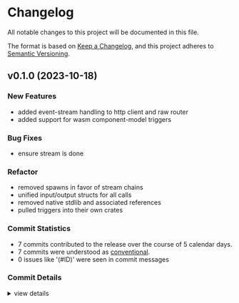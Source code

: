 # Changelog

All notable changes to this project will be documented in this file.

The format is based on [Keep a Changelog](https://keepachangelog.com/en/1.0.0/),
and this project adheres to [Semantic Versioning](https://semver.org/spec/v2.0.0.html).

## v0.1.0 (2023-10-18)

### New Features

 - <csr-id-29a4831b7629d1e68bb07a54ec278a3ebab0f79d/> added event-stream handling to http client and raw router
 - <csr-id-11449d002b80fbc22ec5e4b684b09fbcc949a9c7/> added support for wasm component-model triggers

### Bug Fixes

 - <csr-id-42932f4f0febf3d5398f2ff8edb7d8d9761a9842/> ensure stream is done

### Refactor

 - <csr-id-051de9cd392b4625ff4964ff08582767ca1dc3fe/> removed spawns in favor of stream chains
 - <csr-id-378c726823ec2fe65a168d7e205ea613b2b1c1b3/> unified input/output structs for all calls
 - <csr-id-69d79c1c8eee66dcd766648c359145a1898691c7/> removed native stdlib and associated references
 - <csr-id-42a39c2b9150b56e27c8b7b41cccebc0cef09015/> pulled triggers into their own crates

### Commit Statistics

<csr-read-only-do-not-edit/>

 - 7 commits contributed to the release over the course of 5 calendar days.
 - 7 commits were understood as [conventional](https://www.conventionalcommits.org).
 - 0 issues like '(#ID)' were seen in commit messages

### Commit Details

<csr-read-only-do-not-edit/>

<details><summary>view details</summary>

 * **Uncategorized**
    - Removed spawns in favor of stream chains ([`051de9c`](https://github.com/candlecorp/wick/commit/051de9cd392b4625ff4964ff08582767ca1dc3fe))
    - Ensure stream is done ([`42932f4`](https://github.com/candlecorp/wick/commit/42932f4f0febf3d5398f2ff8edb7d8d9761a9842))
    - Added event-stream handling to http client and raw router ([`29a4831`](https://github.com/candlecorp/wick/commit/29a4831b7629d1e68bb07a54ec278a3ebab0f79d))
    - Unified input/output structs for all calls ([`378c726`](https://github.com/candlecorp/wick/commit/378c726823ec2fe65a168d7e205ea613b2b1c1b3))
    - Removed native stdlib and associated references ([`69d79c1`](https://github.com/candlecorp/wick/commit/69d79c1c8eee66dcd766648c359145a1898691c7))
    - Added support for wasm component-model triggers ([`11449d0`](https://github.com/candlecorp/wick/commit/11449d002b80fbc22ec5e4b684b09fbcc949a9c7))
    - Pulled triggers into their own crates ([`42a39c2`](https://github.com/candlecorp/wick/commit/42a39c2b9150b56e27c8b7b41cccebc0cef09015))
</details>

